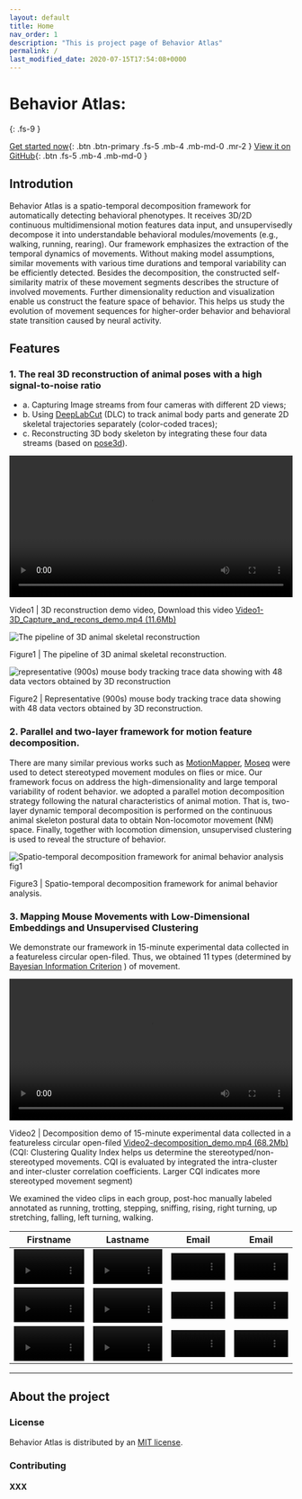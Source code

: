 ```yaml
---
layout: default
title: Home
nav_order: 1
description: "This is project page of Behavior Atlas"
permalink: /
last_modified_date: 2020-07-15T17:54:08+0000
---
```


# Behavior Atlas: 
{: .fs-9 }

[Get started now](#getting-started){: .btn .btn-primary .fs-5 .mb-4 .mb-md-0 .mr-2 } [View it on GitHub](https://github.com/huangkang314/HierBehaveTome){: .btn .fs-5 .mb-4 .mb-md-0 }

## Introdution
Behavior Atlas is a spatio-temporal decomposition framework for automatically detecting behavioral phenotypes. It receives 3D/2D continuous multidimensional motion features data input, and unsupervisedly decompose it into understandable behavioral modules/movements (e.g., walking, running, rearing). Our framework emphasizes the extraction of the temporal dynamics of movements. Without making model assumptions, similar movements with various time durations and temporal variability can be efficiently detected. Besides the decomposition, the constructed self-similarity matrix of these movement segments describes the structure of involved movements. Further dimensionality reduction and visualization enable us construct the feature space of behavior. This helps us study the evolution of movement sequences for higher-order behavior and behavioral state transition caused by neural activity. 

## Features
### 1. The real 3D reconstruction of animal poses with a high signal-to-noise ratio 
- a. Capturing Image streams from four cameras with different 2D views; 
- b. Using <a href="https://github.com/DeepLabCut/DeepLabCut" target="_blank">DeepLabCut</a> (DLC) to track animal body parts and generate 2D skeletal trajectories separately (color-coded traces); 
- c. Reconstructing 3D body skeleton by integrating these four data streams (based on <a href="https://github.com/SwathiSheshadri/pose3d" target="_blank">pose3d</a>).

<video width="100%" height = "auto" controls="controls">
  <source type="video/mp4" src="http://bcbdi.siat.ac.cn/BehaviorAtlas/Video1-3D_Capture_and_recons_demo.mp4"></source>
  Your browser does not support the video tag.
</video>

Video1 | 3D reconstruction demo video, Download this video <a href="http://bcbdi.siat.ac.cn/BehaviorAtlas/Video1-3D_Capture_and_recons_demo.mp4" target="_blank">Video1-3D_Capture_and_recons_demo.mp4 (11.6Mb)</a>

![The pipeline of 3D animal skeletal reconstruction](https://behavioratlas.netlify.app/imgs/3Dpipeline.svg "Figure1") 

Figure1 | The pipeline of 3D animal skeletal reconstruction. 

![representative (900s) mouse body tracking trace data showing with 48 data vectors obtained by 3D reconstruction](https://behavioratlas.netlify.app/imgs/3DskeletalTrace.png "Figure2") 

Figure2 | Representative (900s) mouse body tracking trace data showing with 48 data vectors obtained by 3D reconstruction. 

### 2. Parallel and two-layer framework for motion feature decomposition.

There are many similar previous works such as <a href="https://github.com/gordonberman/MotionMapper" target="_blank">MotionMapper</a>, <a href="http://datta.hms.harvard.edu/research/behavioral-analysis" target="_blank">Moseq</a> were used to detect stereotyped movement modules on flies or mice. Our framework focus on address the high-dimensionality and large temporal variability of rodent behavior. we adopted a parallel motion decomposition strategy following the natural characteristics of animal motion. That is, two-layer dynamic temporal decomposition is performed on the continuous animal skeleton postural data to obtain Non-locomotor movement (NM) space. Finally, together with locomotion dimension, unsupervised clustering is used to reveal the structure of behavior.

![Spatio-temporal decomposition framework for animal behavior analysis fig1](https://behavioratlas.netlify.app/imgs/fig1.svg "Figure3")

Figure3 | Spatio-temporal decomposition framework for animal behavior analysis. 


### 3. Mapping Mouse Movements with Low-Dimensional Embeddings and Unsupervised Clustering

We demonstrate our framework in 15-minute experimental data collected in a featureless circular open-filed. Thus, we obtained 11 types (determined by <a href="https://pubmed.ncbi.nlm.nih.gov/27818791" target="_blank">Bayesian Information Criterion</a> ) of movement. 

<video width="100%" height = "auto" controls="controls">
  <source type="video/mp4" src="http://bcbdi.siat.ac.cn/BehaviorAtlas/Video2-decomposition_demo.mp4"></source>
</video>

Video2 | Decomposition demo of 15-minute experimental data collected in a featureless circular open-filed <a href="http://bcbdi.siat.ac.cn/BehaviorAtlas/Video2-decomposition_demo.mp4" target="_blank">Video2-decomposition_demo.mp4 (68.2Mb)</a> (CQI: Clustering Quality Index helps us determine the stereotyped/non-stereotyped movements. CQI is evaluated by integrated  the intra-cluster and inter-cluster correlation coefficients. Larger CQI indicates more stereotyped movement segment)

We examined the video clips in each group, post-hoc manually labeled annotated as running, trotting, stepping, sniffing, rising, right turning, up stretching, falling, left turning, walking.   

<table class="table">
    <thead>
      <tr>
        <th>Firstname</th>
        <th>Lastname</th>
        <th>Email</th>
        <th>Email</th>
      </tr>
    </thead>
    <tbody>
      <tr>
        <td>
          <video width="100%" height = "auto" controls="controls">
            <source type="video/mp4" src="http://bcbdi.siat.ac.cn/BehaviorAtlas/1-up stretching.mp4"></source>
          </video>
        </td>
        <td>
          <video width="100%" height = "auto" controls="controls">
            <source type="video/mp4" src="http://bcbdi.siat.ac.cn/BehaviorAtlas/1-up stretching.mp4"></source>
          </video>
        </td>
        <td>
          <video width="100%" height = "auto" controls="controls">
            <source type="video/mp4" src="http://bcbdi.siat.ac.cn/BehaviorAtlas/1-up stretching.mp4"></source>
          </video>
        </td>
        <td>
          <video width="100%" height = "auto" controls="controls">
            <source type="video/mp4" src="http://bcbdi.siat.ac.cn/BehaviorAtlas/1-up stretching.mp4"></source>
          </video>
        </td>
      </tr>
      <tr>
        <td>
          <video width="100%" height = "auto" controls="controls">
            <source type="video/mp4" src="http://bcbdi.siat.ac.cn/BehaviorAtlas/1-up stretching.mp4"></source>
          </video>
        </td>
        <td>
          <video width="100%" height = "auto" controls="controls">
            <source type="video/mp4" src="http://bcbdi.siat.ac.cn/BehaviorAtlas/1-up stretching.mp4"></source>
          </video>
        </td>
        <td>
          <video width="100%" height = "auto" controls="controls">
            <source type="video/mp4" src="http://bcbdi.siat.ac.cn/BehaviorAtlas/1-up stretching.mp4"></source>
          </video>
        </td>
        <td>
          <video width="100%" height = "auto" controls="controls">
            <source type="video/mp4" src="http://bcbdi.siat.ac.cn/BehaviorAtlas/1-up stretching.mp4"></source>
          </video>
        </td>
      </tr>
      <tr>
        <td>
          <video width="100%" height = "auto" controls="controls">
            <source type="video/mp4" src="http://bcbdi.siat.ac.cn/BehaviorAtlas/1-up stretching.mp4"></source>
          </video>
        </td>
        <td>
          <video width="100%" height = "auto" controls="controls">
            <source type="video/mp4" src="http://bcbdi.siat.ac.cn/BehaviorAtlas/1-up stretching.mp4"></source>
          </video>
        </td>
        <td>
          <video width="100%" height = "auto" controls="controls">
            <source type="video/mp4" src="http://bcbdi.siat.ac.cn/BehaviorAtlas/1-up stretching.mp4"></source>
          </video>
        </td>
        <td>
          <video width="100%" height = "auto" controls="controls">
            <source type="video/mp4" src="http://bcbdi.siat.ac.cn/BehaviorAtlas/1-up stretching.mp4"></source>
          </video>
        </td>
      </tr>
    </tbody>
  </table>



---




## About the project



### License

Behavior Atlas is distributed by an [MIT license](https://en.wikipedia.org/wiki/MIT_License).

### Contributing


#### XXX


